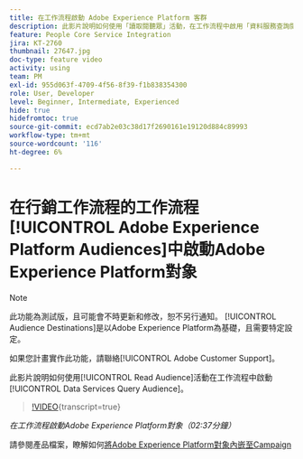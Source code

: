 ```yaml
---
title: 在工作流程啟動 Adobe Experience Platform 客群
description: 此影片說明如何使用「讀取閱聽眾」活動，在工作流程中啟用「資料服務查詢閱聽眾」。
feature: People Core Service Integration
jira: KT-2760
thumbnail: 27647.jpg
doc-type: feature video
activity: using
team: PM
exl-id: 955d063f-4709-4f56-8f39-f1b838354300
role: User, Developer
level: Beginner, Intermediate, Experienced
hide: true
hidefromtoc: true
source-git-commit: ecd7ab2e03c38d17f2690161e19120d884c89993
workflow-type: tm+mt
source-wordcount: '116'
ht-degree: 6%

---
```


# 在行銷工作流程的工作流程[!UICONTROL Adobe Experience Platform Audiences]中啟動Adobe Experience Platform對象

>[!NOTE]
>
>此功能為測試版，且可能會不時更新和修改，恕不另行通知。 [!UICONTROL Audience Destinations]是以Adobe Experience Platform為基礎，且需要特定設定。
>
>如果您計畫實作此功能，請聯絡[!UICONTROL Adobe Customer Support]。

此影片說明如何使用[!UICONTROL Read Audience]活動在工作流程中啟動[!UICONTROL Data Services Query Audience]。

>[!VIDEO](https://video.tv.adobe.com/v/27647?learn=on){transcript=true}

*在工作流程啟動Adobe Experience Platform對象（02:37分鐘）*

請參閱產品檔案，瞭解如何[將Adobe Experience Platform對象內嵌至Campaign](https://experienceleague.adobe.com/docs/campaign-standard/using/integrating-with-adobe-cloud/adobe-experience-platform/aep-sources-destinations/ingest-aep-data.html)
